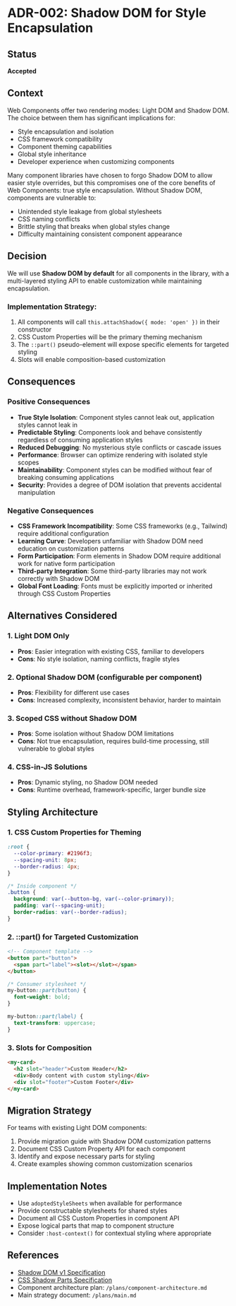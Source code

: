 # ADR-002: Shadow DOM for Style Encapsulation

## Status
**Accepted**

## Context
Web Components offer two rendering modes: Light DOM and Shadow DOM. The choice between them has significant implications for:
- Style encapsulation and isolation
- CSS framework compatibility
- Component theming capabilities
- Global style inheritance
- Developer experience when customizing components

Many component libraries have chosen to forgo Shadow DOM to allow easier style overrides, but this compromises one of the core benefits of Web Components: true style encapsulation. Without Shadow DOM, components are vulnerable to:
- Unintended style leakage from global stylesheets
- CSS naming conflicts
- Brittle styling that breaks when global styles change
- Difficulty maintaining consistent component appearance

## Decision
We will use **Shadow DOM by default** for all components in the library, with a multi-layered styling API to enable customization while maintaining encapsulation.

### Implementation Strategy:
1. All components will call `this.attachShadow({ mode: 'open' })` in their constructor
2. CSS Custom Properties will be the primary theming mechanism
3. The `::part()` pseudo-element will expose specific elements for targeted styling
4. Slots will enable composition-based customization

## Consequences

### Positive Consequences
- **True Style Isolation**: Component styles cannot leak out, application styles cannot leak in
- **Predictable Styling**: Components look and behave consistently regardless of consuming application styles
- **Reduced Debugging**: No mysterious style conflicts or cascade issues
- **Performance**: Browser can optimize rendering with isolated style scopes
- **Maintainability**: Component styles can be modified without fear of breaking consuming applications
- **Security**: Provides a degree of DOM isolation that prevents accidental manipulation

### Negative Consequences
- **CSS Framework Incompatibility**: Some CSS frameworks (e.g., Tailwind) require additional configuration
- **Learning Curve**: Developers unfamiliar with Shadow DOM need education on customization patterns
- **Form Participation**: Form elements in Shadow DOM require additional work for native form participation
- **Third-party Integration**: Some third-party libraries may not work correctly with Shadow DOM
- **Global Font Loading**: Fonts must be explicitly imported or inherited through CSS Custom Properties

## Alternatives Considered

### 1. Light DOM Only
- **Pros**: Easier integration with existing CSS, familiar to developers
- **Cons**: No style isolation, naming conflicts, fragile styles

### 2. Optional Shadow DOM (configurable per component)
- **Pros**: Flexibility for different use cases
- **Cons**: Increased complexity, inconsistent behavior, harder to maintain

### 3. Scoped CSS without Shadow DOM
- **Pros**: Some isolation without Shadow DOM limitations
- **Cons**: Not true encapsulation, requires build-time processing, still vulnerable to global styles

### 4. CSS-in-JS Solutions
- **Pros**: Dynamic styling, no Shadow DOM needed
- **Cons**: Runtime overhead, framework-specific, larger bundle size

## Styling Architecture

### 1. CSS Custom Properties for Theming
```css
:root {
  --color-primary: #2196f3;
  --spacing-unit: 8px;
  --border-radius: 4px;
}

/* Inside component */
.button {
  background: var(--button-bg, var(--color-primary));
  padding: var(--spacing-unit);
  border-radius: var(--border-radius);
}
```

### 2. ::part() for Targeted Customization
```html
<!-- Component template -->
<button part="button">
  <span part="label"><slot></slot></span>
</button>
```

```css
/* Consumer stylesheet */
my-button::part(button) {
  font-weight: bold;
}

my-button::part(label) {
  text-transform: uppercase;
}
```

### 3. Slots for Composition
```html
<my-card>
  <h2 slot="header">Custom Header</h2>
  <div>Body content with custom styling</div>
  <div slot="footer">Custom Footer</div>
</my-card>
```

## Migration Strategy
For teams with existing Light DOM components:
1. Provide migration guide with Shadow DOM customization patterns
2. Document CSS Custom Property API for each component
3. Identify and expose necessary parts for styling
4. Create examples showing common customization scenarios

## Implementation Notes
- Use `adoptedStyleSheets` when available for performance
- Provide constructable stylesheets for shared styles
- Document all CSS Custom Properties in component API
- Expose logical parts that map to component structure
- Consider `:host-context()` for contextual styling where appropriate

## References
- [Shadow DOM v1 Specification](https://www.w3.org/TR/shadow-dom/)
- [CSS Shadow Parts Specification](https://www.w3.org/TR/css-shadow-parts-1/)
- Component architecture plan: `/plans/component-architecture.md`
- Main strategy document: `/plans/main.md`